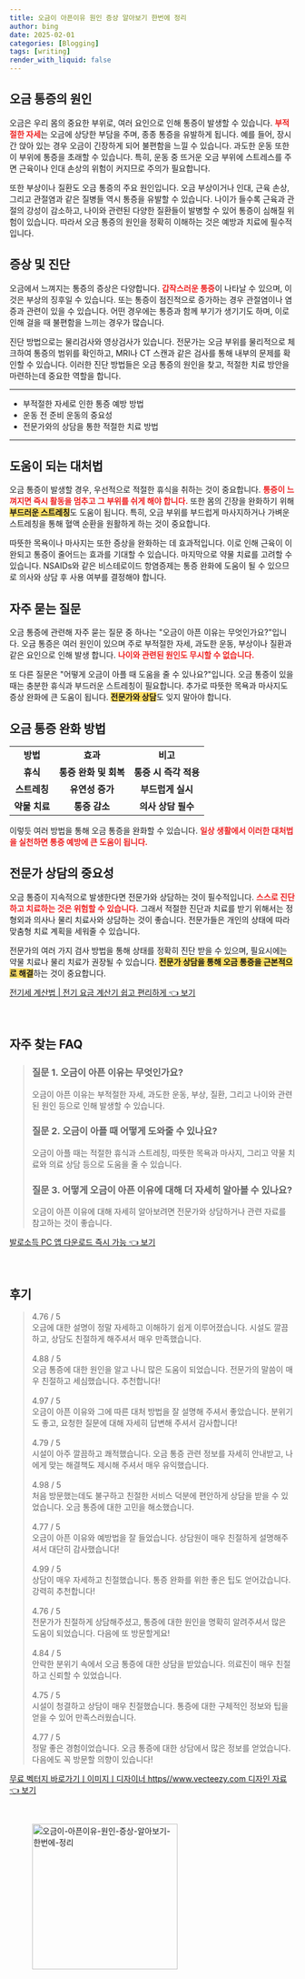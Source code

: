 ```yaml
---
title: 오금이 아픈이유 원인 증상 알아보기 한번에 정리
author: bing
date: 2025-02-01
categories: [Blogging]
tags: [writing]
render_with_liquid: false
---
```



<h2 id='오금 통증의 원인'>오금 통증의 원인</h2>

<p>오금은 우리 몸의 중요한 부위로, 여러 요인으로 인해 통증이 발생할 수 있습니다. <b><span style="color: #ee2323;">부적절한 자세</span></b>는 오금에 상당한 부담을 주며, 종종 통증을 유발하게 됩니다. 예를 들어, 장시간 앉아 있는 경우 오금이 긴장하게 되어 불편함을 느낄 수 있습니다. 과도한 운동 또한 이 부위에 통증을 초래할 수 있습니다. 특히, 운동 중 뜨거운 오금 부위에 스트레스를 주면 근육이나 인대 손상의 위험이 커지므로 주의가 필요합니다.</p>

<p>또한 부상이나 질환도 오금 통증의 주요 원인입니다. 오금 부상이거나 인대, 근육 손상, 그리고 관절염과 같은 질병들 역시 통증을 유발할 수 있습니다. 나이가 들수록 근육과 관절의 강성이 감소하고, 나이와 관련된 다양한 질환들이 발병할 수 있어 통증이 심해질 위험이 있습니다. 따라서 오금 통증의 원인을 정확히 이해하는 것은 예방과 치료에 필수적입니다.</p>

<h2 id='증상 및 진단'>증상 및 진단</h2>

<p>오금에서 느껴지는 통증의 증상은 다양합니다. <b><span style="color: #ee2323;">갑작스러운 통증</span></b>이 나타날 수 있으며, 이것은 부상의 징후일 수 있습니다. 또는 통증이 점진적으로 증가하는 경우 관절염이나 염증과 관련이 있을 수 있습니다. 어떤 경우에는 통증과 함께 부기가 생기기도 하며, 이로 인해 걸을 때 불편함을 느끼는 경우가 많습니다.</p>

<p>진단 방법으로는 물리검사와 영상검사가 있습니다. 전문가는 오금 부위를 물리적으로 체크하여 통증의 범위를 확인하고, MRI나 CT 스캔과 같은 검사를 통해 내부의 문제를 확인할 수 있습니다. 이러한 진단 방법들은 오금 통증의 원인을 찾고, 적절한 치료 방안을 마련하는데 중요한 역할을 합니다.</p>

<hr />

<ul>
    <li>부적절한 자세로 인한 통증 예방 방법</li>
    <li>운동 전 준비 운동의 중요성</li>
    <li>전문가와의 상담을 통한 적절한 치료 방법</li>
</ul>

<hr />

<h2 id='도움이 되는 대처법'>도움이 되는 대처법</h2>

<p>오금 통증이 발생할 경우, 우선적으로 적절한 휴식을 취하는 것이 중요합니다. <b><span style="color: #ee2323;">통증이 느껴지면 즉시 활동을 멈추고 그 부위를 쉬게 해야 합니다.</span></b> 또한 몸의 긴장을 완화하기 위해 <b><span style="background-color: #ffe066;">부드러운 스트레칭</span></b>도 도움이 됩니다. 특히, 오금 부위를 부드럽게 마사지하거나 가벼운 스트레칭을 통해 혈액 순환을 원활하게 하는 것이 중요합니다.</p>

<p>따뜻한 목욕이나 마사지는 또한 증상을 완화하는 데 효과적입니다. 이로 인해 근육이 이완되고 통증이 줄어드는 효과를 기대할 수 있습니다. 마지막으로 약물 치료를 고려할 수 있습니다. NSAIDs와 같은 비스테로이드 항염증제는 통증 완화에 도움이 될 수 있으므로 의사와 상담 후 사용 여부를 결정해야 합니다.</p>

<h2 id='자주 묻는 질문'>자주 묻는 질문</h2>

<p>오금 통증에 관련해 자주 묻는 질문 중 하나는 "오금이 아픈 이유는 무엇인가요?"입니다. 오금 통증은 여러 원인이 있으며 주로 부적절한 자세, 과도한 운동, 부상이나 질환과 같은 요인으로 인해 발생 합니다. <b><span style="color: #ee2323;">나이와 관련된 원인도 무시할 수 없습니다.</span></b></p>

<p>또 다른 질문은 "어떻게 오금이 아플 때 도움을 줄 수 있나요?"입니다. 오금 통증이 있을 때는 충분한 휴식과 부드러운 스트레칭이 필요합니다. 추가로 따뜻한 목욕과 마사지도 증상 완화에 큰 도움이 됩니다. <b><span style="background-color: #ffe066;">전문가와 상담</span></b>도 잊지 말아야 합니다.</p>

<h2 id='오금 통증 완화 방법'>오금 통증 완화 방법</h2>

<table>
    <tr>
        <td style="text-align: center; height: 17px;"><b>방법</b></td>
        <td style="text-align: center; height: 17px;"><b>효과</b></td>
        <td style="text-align: center; height: 17px;"><b>비고</b></td>
    </tr>
    <tr>
        <td style="text-align: center; height: 17px;"><b>휴식</b></td>
        <td style="text-align: center; height: 17px;"><b>통증 완화 및 회복</b></td>
        <td style="text-align: center; height: 17px;"><b>통증 시 즉각 적용</b></td>
    </tr>
    <tr>
        <td style="text-align: center; height: 17px;"><b>스트레칭</b></td>
        <td style="text-align: center; height: 17px;"><b>유연성 증가</b></td>
        <td style="text-align: center; height: 17px;"><b>부드럽게 실시</b></td>
    </tr>
    <tr>
        <td style="text-align: center; height: 17px;"><b>약물 치료</b></td>
        <td style="text-align: center; height: 17px;"><b>통증 감소</b></td>
        <td style="text-align: center; height: 17px;"><b>의사 상담 필수</b></td>
    </tr>
</table>

<p>이렇듯 여러 방법을 통해 오금 통증을 완화할 수 있습니다. <b><span style="color: #ee2323;">일상 생활에서 이러한 대처법을 실천하면 통증 예방에 큰 도움이 됩니다.</span></b></p>

<h2 id='전문가 상담의 중요성'>전문가 상담의 중요성</h2>

<p>오금 통증이 지속적으로 발생한다면 전문가와 상담하는 것이 필수적입니다. <b><span style="color: #ee2323;">스스로 진단하고 치료하는 것은 위험할 수 있습니다.</span></b> 그래서 적절한 진단과 치료를 받기 위해서는 정형외과 의사나 물리 치료사와 상담하는 것이 좋습니다. 전문가들은 개인의 상태에 따라 맞춤형 치료 계획을 세워줄 수 있습니다.</p>

<p>전문가의 여러 가지 검사 방법을 통해 상태를 정확히 진단 받을 수 있으며, 필요시에는 약물 치료나 물리 치료가 권장될 수 있습니다. <b><span style="background-color: #ffe066;">전문가 상담을 통해 오금 통증을 근본적으로 해결</span></b>하는 것이 중요합니다.</p>


<p><a class="click-button" title="전기세 계산법 | 전기 요금 계산기 쉽고 편리하게" href="https://adkhouse.github.io/posts/%EC%A0%84%EA%B8%B0%EC%84%B8-%EA%B3%84%EC%82%B0%EB%B2%95-%EC%A0%84%EA%B8%B0-%EC%9A%94%EA%B8%88-%EA%B3%84%EC%82%B0%EA%B8%B0-%EC%89%BD%EA%B3%A0-%ED%8E%B8%EB%A6%AC%ED%95%98%EA%B2%8C/" rel="dofollow">전기세 계산법 | 전기 요금 계산기 쉽고 편리하게 👈 보기</a></p><br>
<h2 id='자주_찾는_FAQ'>자주 찾는 FAQ</h2>
<div itemscope="" itemtype="https://schema.org/FAQPage"> 
<blockquote> 
<div itemscope="" itemprop="mainEntity" itemtype="https://schema.org/Question"> 
<h3 itemprop="name">질문 1. 오금이 아픈 이유는 무엇인가요?</h3> 
<div itemscope="" itemprop="acceptedAnswer" itemtype="https://schema.org/Answer"> 
<span itemprop="text"> 
<p>오금이 아픈 이유는 부적절한 자세, 과도한 운동, 부상, 질환, 그리고 나이와 관련된 원인 등으로 인해 발생할 수 있습니다.</p> 
</span> 
</div> 
</div> 

<div itemscope="" itemprop="mainEntity" itemtype="https://schema.org/Question"> 
<h3 itemprop="name">질문 2. 오금이 아플 때 어떻게 도와줄 수 있나요?</h3> 
<div itemscope="" itemprop="acceptedAnswer" itemtype="https://schema.org/Answer"> 
<span itemprop="text"> 
<p>오금이 아플 때는 적절한 휴식과 스트레칭, 따뜻한 목욕과 마사지, 그리고 약물 치료와 의료 상담 등으로 도움을 줄 수 있습니다.</p> 
</span> 
</div> 
</div> 

<div itemscope="" itemprop="mainEntity" itemtype="https://schema.org/Question"> 
<h3 itemprop="name">질문 3. 어떻게 오금이 아픈 이유에 대해 더 자세히 알아볼 수 있나요?</h3> 
<div itemscope="" itemprop="acceptedAnswer" itemtype="https://schema.org/Answer"> 
<span itemprop="text"> 
<p>오금이 아픈 이유에 대해 자세히 알아보려면 전문가와 상담하거나 관련 자료를 참고하는 것이 좋습니다.</p> 
</span> 
</div> 
</div> 
</blockquote> 
</div>
<p><a class="click-button" title="발로소득 PC 앱 다운로드 즉시 가능" href="https://adkhouse.github.io/posts/%EB%B0%9C%EB%A1%9C%EC%86%8C%EB%93%9D-PC-%EC%95%B1-%EB%8B%A4%EC%9A%B4%EB%A1%9C%EB%93%9C-%EC%A6%89%EC%8B%9C-%EA%B0%80%EB%8A%A5/" rel="dofollow">발로소득 PC 앱 다운로드 즉시 가능 👈 보기</a></p><br>
<h2 id='후기'>후기</h2>
<div itemscope itemtype="https://schema.org/Product">
  <blockquote>
  <div itemprop="review" itemscope itemtype="https://schema.org/Review">
      <div itemprop="reviewRating" itemscope itemtype="https://schema.org/Rating"> <span itemprop="ratingValue">4.76</span> / <span itemprop="bestRating">5</span> </div>
      <span itemprop="reviewBody">오금에 대한 설명이 정말 자세하고 이해하기 쉽게 이루어졌습니다. 시설도 깔끔하고, 상담도 친절하게 해주셔서 매우 만족했습니다.</span>
  </div>
  <br>
  <div itemprop="review" itemscope itemtype="https://schema.org/Review">
      <div itemprop="reviewRating" itemscope itemtype="https://schema.org/Rating"> <span itemprop="ratingValue">4.88</span> / <span itemprop="bestRating">5</span> </div>
      <span itemprop="reviewBody">오금 통증에 대한 원인을 알고 나니 많은 도움이 되었습니다. 전문가의 말씀이 매우 친절하고 세심했습니다. 추천합니다!</span>
  </div>
  <br>
  <div itemprop="review" itemscope itemtype="https://schema.org/Review">
      <div itemprop="reviewRating" itemscope itemtype="https://schema.org/Rating"> <span itemprop="ratingValue">4.97</span> / <span itemprop="bestRating">5</span> </div>
      <span itemprop="reviewBody">오금이 아픈 이유와 그에 따른 대처 방법을 잘 설명해 주셔서 좋았습니다. 분위기도 좋고, 요청한 질문에 대해 자세히 답변해 주셔서 감사합니다!</span>
  </div>
  <br>
  <div itemprop="review" itemscope itemtype="https://schema.org/Review">
      <div itemprop="reviewRating" itemscope itemtype="https://schema.org/Rating"> <span itemprop="ratingValue">4.79</span> / <span itemprop="bestRating">5</span> </div>
      <span itemprop="reviewBody">시설이 아주 깔끔하고 쾌적했습니다. 오금 통증 관련 정보를 자세히 안내받고, 나에게 맞는 해결책도 제시해 주셔서 매우 유익했습니다.</span>
  </div>
  <br>
  <div itemprop="review" itemscope itemtype="https://schema.org/Review">
      <div itemprop="reviewRating" itemscope itemtype="https://schema.org/Rating"> <span itemprop="ratingValue">4.98</span> / <span itemprop="bestRating">5</span> </div>
      <span itemprop="reviewBody">처음 방문했는데도 불구하고 친절한 서비스 덕분에 편안하게 상담을 받을 수 있었습니다. 오금 통증에 대한 고민을 해소했습니다.</span>
  </div>
  <br>
  <div itemprop="review" itemscope itemtype="https://schema.org/Review">
      <div itemprop="reviewRating" itemscope itemtype="https://schema.org/Rating"> <span itemprop="ratingValue">4.77</span> / <span itemprop="bestRating">5</span> </div>
      <span itemprop="reviewBody">오금이 아픈 이유와 예방법을 잘 들었습니다. 상담원이 매우 친절하게 설명해주셔서 대단히 감사했습니다!</span>
  </div>
  <br>
  <div itemprop="review" itemscope itemtype="https://schema.org/Review">
      <div itemprop="reviewRating" itemscope itemtype="https://schema.org/Rating"> <span itemprop="ratingValue">4.99</span> / <span itemprop="bestRating">5</span> </div>
      <span itemprop="reviewBody">상담이 매우 자세하고 친절했습니다. 통증 완화를 위한 좋은 팁도 얻어갔습니다. 강력히 추천합니다!</span>
  </div>
  <br>
  <div itemprop="review" itemscope itemtype="https://schema.org/Review">
      <div itemprop="reviewRating" itemscope itemtype="https://schema.org/Rating"> <span itemprop="ratingValue">4.76</span> / <span itemprop="bestRating">5</span> </div>
      <span itemprop="reviewBody">전문가가 친절하게 상담해주셨고, 통증에 대한 원인을 명확히 알려주셔서 많은 도움이 되었습니다. 다음에 또 방문할게요!</span>
  </div>
  <br>
  <div itemprop="review" itemscope itemtype="https://schema.org/Review">
      <div itemprop="reviewRating" itemscope itemtype="https://schema.org/Rating"> <span itemprop="ratingValue">4.84</span> / <span itemprop="bestRating">5</span> </div>
      <span itemprop="reviewBody">안락한 분위기 속에서 오금 통증에 대한 상담을 받았습니다. 의료진이 매우 친절하고 신뢰할 수 있었습니다.</span>
  </div>
  <br>
  <div itemprop="review" itemscope itemtype="https://schema.org/Review">
      <div itemprop="reviewRating" itemscope itemtype="https://schema.org/Rating"> <span itemprop="ratingValue">4.75</span> / <span itemprop="bestRating">5</span> </div>
      <span itemprop="reviewBody">시설이 청결하고 상담이 매우 친절했습니다. 통증에 대한 구체적인 정보와 팁을 얻을 수 있어 만족스러웠습니다.</span>
  </div>
  <br>
  <div itemprop="review" itemscope itemtype="https://schema.org/Review">
      <div itemprop="reviewRating" itemscope itemtype="https://schema.org/Rating"> <span itemprop="ratingValue">4.77</span> / <span itemprop="bestRating">5</span> </div>
      <span itemprop="reviewBody">정말 좋은 경험이었습니다. 오금 통증에 대한 상담에서 많은 정보를 얻었습니다. 다음에도 꼭 방문할 의향이 있습니다!</span>
  </div>
  </blockquote>
</div>
<p><a class="click-button" title="무료 벡터지 바로가기ㅣ이미지ㅣ디자이너 https//www.vecteezy.com 디자인 자료" href="https://adkhouse.github.io/posts/%EB%AC%B4%EB%A3%8C-%EB%B2%A1%ED%84%B0%EC%A7%80-%EB%B0%94%EB%A1%9C%EA%B0%80%EA%B8%B0%E3%85%A3%EC%9D%B4%EB%AF%B8%EC%A7%80%E3%85%A3%EB%94%94%EC%9E%90%EC%9D%B4%EB%84%88-httpswww.vecteezy.com-%EB%94%94%EC%9E%90%EC%9D%B8-%EC%9E%90%EB%A3%8C/" rel="dofollow">무료 벡터지 바로가기ㅣ이미지ㅣ디자이너 https//www.vecteezy.com 디자인 자료 👈 보기</a></p><br>
<figure class="image"><img src="https://adkhouse.github.io/assets/img/thumbnail/오금이-아픈이유-원인-증상-알아보기-한번에-정리.webp" alt="오금이-아픈이유-원인-증상-알아보기-한번에-정리" width="256" height="256"></figure>